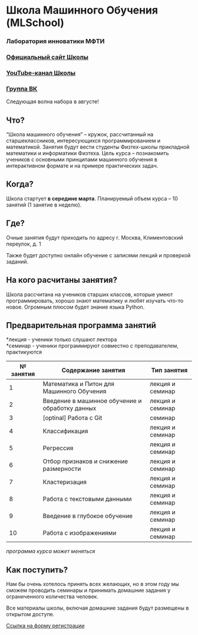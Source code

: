 # Школа Машинного Обучения (MLSchool)
### Лаборатория инноватики МФТИ

### [Официальный сайт Школы](https://miptmlschool.github.io/)

### [YouTube-канал Школы](https://www.youtube.com/channel/UCFTNoZYjkg-3LZTHrHfV1nQ)

### [Группа ВК](https://vk.com/dlschlmipt)
Cледующая волна набора в августе!

## Что?

“Школа машинного обучения” – кружок, рассчитанный на старшеклассников, интересующихся программированием и математикой. Занятия будут вести студенты Физтех-школы прикладной математики и информатики Физтеха. Цель курса – познакомить учеников с основными принципами машинного обучения в интерактивном формате и на примере практических задач.

## Когда?

Школа стартует **в середине марта**. Планируемый объем курса – 10 занятий (1 занятие в неделю).

## Где?

Очные занятия будут приходить по адресу г. Москва, Климентовский переулок, д. 1  

Также будет доступно онлайн обучение с записями лекций и проверкой заданий.

## На кого расчитаны занятия?

Школа рассчитана на учеников старших классов, которые умеют программировать, хорошо знают математику и любят изучать что-то новое. Огромным плюсом будет знание языка Python.

## Предварительная программа занятий

*лекция - ученики только слушают лектора  
*семинар - ученики программируют совместно с преподавателем, практикуются

|№ занятия|Содержание занятия|Тип занятия|
|---------|------------------|-----------|
|1| Математика и Питон для Машинного Обучения | лекция и семинар |
|2| Введение в машинное обучение и обработку данных | лекция и семинар |  
|3| [optinal] Работа с Git | семинар |
|4| Классификация | лекция и семинар |
|5| Регрессия | лекция и семинар |
|6| Отбор признаков и снижение размерности | лекция и семинар |
|7| Кластеризация |  лекция и семинар |
|8| Работа с текстовыми данными | лекция и семинар |
|9| Введение в глубокое обучение | лекция и семинар |
|10| Работа с изображениями | лекция и семинар |

*программа курса может меняться*

## Как поступить?

Нам бы очень хотелось принять всех желающих, но в этом году мы сможем проводить семинары и принимать домашние задания у ограниченного количества человек.

Все материалы школы, включая домашние задания будут размещены в открытом доступе.

[Cсылка на форму регистрации](https://docs.google.com/forms/d/e/1FAIpQLSd4CL0YunK9sY0fnHD1hBaf4Djy9o6lWL6klC72Fu16mz64OQ/viewform)
